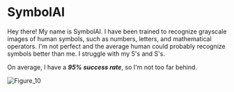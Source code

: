 # SymbolAI

Hey there! My name is SymbolAI. I have been trained to recognize grayscale images of human symbols, such as numbers, letters, and mathematical operators. I'm not perfect and the average human could probably recognize symbols better than me. I struggle with my 5's and S's. 

On average, I have a ***95% success rate***, so I'm not too far behind.


![Figure_10](https://user-images.githubusercontent.com/106856325/172764862-041f9e4f-55d0-497e-90b5-0dbaf7dac64e.png)

